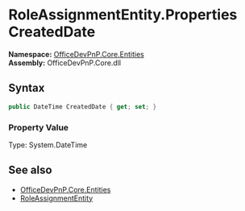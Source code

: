 # RoleAssignmentEntity.Properties CreatedDate
  

**Namespace:** [OfficeDevPnP.Core.Entities](OfficeDevPnP.Core.Entities.md)  
**Assembly:** OfficeDevPnP.Core.dll  
## Syntax
```C#
public DateTime CreatedDate { get; set; }
```

### Property Value
Type: System.DateTime  

## See also
- [OfficeDevPnP.Core.Entities](OfficeDevPnP.Core.Entities.md)
- [RoleAssignmentEntity](OfficeDevPnP.Core.Entities.RoleAssignmentEntity.md) 
